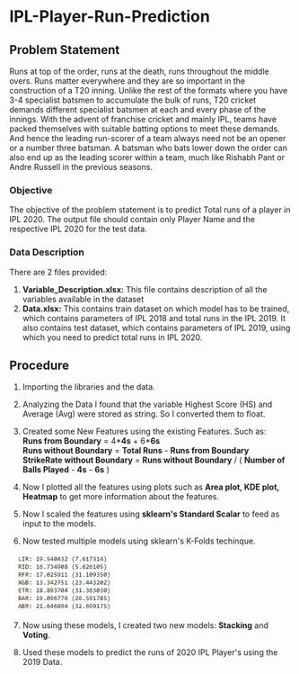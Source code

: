 # IPL-Player-Run-Prediction

## Problem Statement
Runs at top of the order, runs at the death, runs throughout the middle overs. Runs matter everywhere and they are so important in the construction of a T20 inning. Unlike the rest of the formats where you have 3-4 specialist batsmen to accumulate the bulk of runs, T20 cricket demands different specialist batsmen at each and every phase of the innings. With the advent of franchise cricket and mainly IPL, teams have packed themselves with suitable batting options to meet these demands. And hence the leading run-scorer of a team always need not be an opener or a number three batsman. A batsman who bats lower down the order can also end up as the leading scorer within a team, much like Rishabh Pant or Andre Russell in the previous seasons.

### Objective
The objective of the problem statement is to predict Total runs of a player in IPL 2020. The output file should contain only Player Name and the respective IPL 2020 for the test data.

### Data Description
There are 2 files provided:
1. **Variable_Description.xlsx:**
This file contains description of all the variables available in the dataset
2. **Data.xlsx:**
This contains train dataset on which model has to be trained, which contains parameters of IPL 2018 and total runs in the IPL 2019. It also contains test dataset, which contains parameters of IPL 2019, using which you need to predict total runs in IPL 2020.


## Procedure
1. Importing the libraries and the data.

2. Analyzing the Data I found that the variable Highest Score (HS) and Average (Avg) were stored as string. So I converted them to float.

3. Created some New Features using the existing Features. Such as:<br>
**Runs from Boundary** = 4\***4s** + 6\***6s**<br>
**Runs without Boundary** = **Total Runs** - **Runs from Boundary**<br>
**StrikeRate without Boundary** = **Runs without Boundary** / ( **Number of Balls Played** - **4s** - **6s** )<br>

4. Now I plotted all the features using plots such as **Area plot, KDE plot, Heatmap**  to get more information about the features.

5. Now I scaled the features using **sklearn's Standard Scalar** to feed as input to the models.

6. Now tested multiple models using sklearn's K-Folds techinque.
<img src="Model_Results.png" width="200" >

7. Now using these models, I created two new models: **Stacking** and **Voting**.

8. Used these models to predict the runs of 2020 IPL Player's using the 2019 Data.
